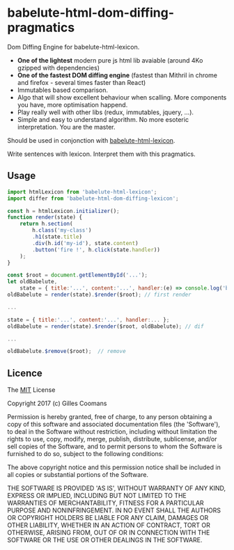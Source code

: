 # babelute-html-dom-diffing-pragmatics

Dom Diffing Engine for babelute-html-lexicon.

- __One of the lightest__ modern pure js html lib avaiable (around 4Ko gzipped with dependencies) 
- __One of the fastest DOM diffing engine__ (fastest than Mithril in chrome and firefox - several times faster than React)
- Immutables based comparison. 
- Algo that will show excellent behaviour when scalling. More components you have, more optimisation happend.
- Play really well with other libs (redux, immutables, jquery, ...).
- Simple and easy to understand algorithm. No more esoteric interpretation. You are the master.


Should be used in conjonction with [babelute-html-lexicon](https://github.com/nomocas/babelute-html-lexicon).

Write sentences with lexicon. Interpret them with this pragmatics.

## Usage


```javascript
import htmlLexicon from 'babelute-html-lexicon';
import differ from 'babelute-html-dom-diffing-lexicon';

const h = htmlLexicon.initializer();
function render(state) {
	return h.section(
		h.class('my-class')
		.h1(state.title)
		.div(h.id('my-id'), state.content)
		.button('fire !', h.click(state.handler))
	);
}

const $root = document.getElementById('...');
let oldBabelute,
	state = { title:'...', content:'...', handler:(e) => console.log('bouh', e) };
oldBabelute = render(state).$render($root); // first render

...

state = { title:'...', content:'...', handler:... };
oldBabelute = render(state).$render($root, oldBabelute); // dif

...

oldBabelute.$remove($root);  // remove

```

## Licence

The [MIT](http://opensource.org/licenses/MIT) License

Copyright 2017 (c) Gilles Coomans

Permission is hereby granted, free of charge, to any person obtaining a copy of this software and associated documentation files (the 'Software'), to deal in the Software without restriction, including without limitation the rights to use, copy, modify, merge, publish, distribute, sublicense, and/or sell copies of the Software, and to permit persons to whom the Software is furnished to do so, subject to the following conditions:

The above copyright notice and this permission notice shall be included in all copies or substantial portions of the Software.

THE SOFTWARE IS PROVIDED 'AS IS', WITHOUT WARRANTY OF ANY KIND, EXPRESS OR IMPLIED, INCLUDING BUT NOT LIMITED TO THE WARRANTIES OF MERCHANTABILITY, FITNESS FOR A PARTICULAR PURPOSE AND NONINFRINGEMENT. IN NO EVENT SHALL THE AUTHORS OR COPYRIGHT HOLDERS BE LIABLE FOR ANY CLAIM, DAMAGES OR OTHER LIABILITY, WHETHER IN AN ACTION OF CONTRACT, TORT OR OTHERWISE, ARISING FROM, OUT OF OR IN CONNECTION WITH THE SOFTWARE OR THE USE OR OTHER DEALINGS IN THE SOFTWARE.
